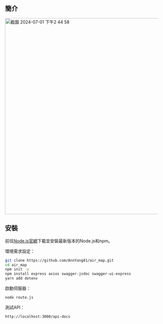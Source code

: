 ## 簡介
<img width="646" alt="截圖 2024-07-01 下午2 44 58" src="https://github.com/AnnYang81/air_map/assets/138404005/cbe96272-227b-42a1-bfdc-660a34b111a8">

## 安裝

前往[Node.js官網](https://nodejs.org/)下載並安裝最新版本的Node.js和npm。

環境需求設定：

```bash
git clone https://github.com/AnnYang81/air_map.git
cd air_map
npm init -y
npm install express axios swagger-jsdoc swagger-ui-express
yarn add dotenv
```


啟動伺服器：
```bash
node route.js
```

測試API：
```bash
http://localhost:3000/api-docs
```
